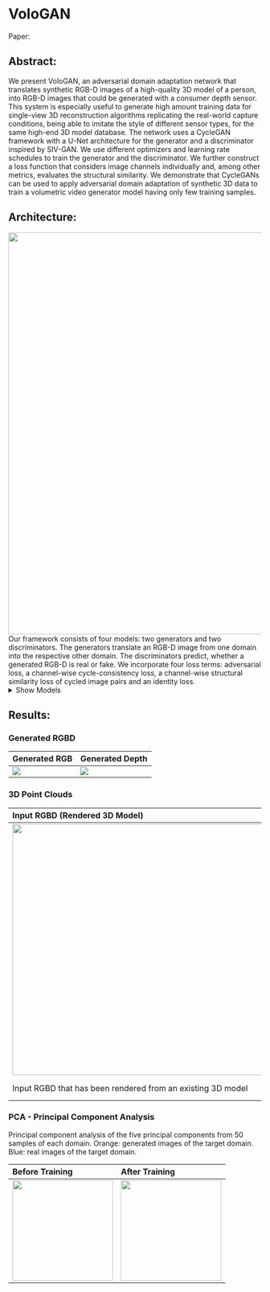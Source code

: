 # VoloGAN

Paper: 

## Abstract: 

We present VoloGAN, an adversarial domain adaptation network that translates synthetic RGB-D
images of a high-quality 3D model of a person, into RGB-D images that could be generated with a
consumer depth sensor. This system is especially useful to generate high amount training data for
single-view 3D reconstruction algorithms replicating the real-world capture conditions, being able to
imitate the style of different sensor types, for the same high-end 3D model database. The network
uses a CycleGAN framework with a U-Net architecture for the generator and a discriminator inspired
by SIV-GAN. We use different optimizers and learning rate schedules to train the generator and the
discriminator. We further construct a loss function that considers image channels individually and,
among other metrics, evaluates the structural similarity. We demonstrate that CycleGANs can be used
to apply adversarial domain adaptation of synthetic 3D data to train a volumetric video generator
model having only few training samples.

## Architecture: 
<img src="https://github.com/sascha-kirch/VoloGAN/blob/master/imgs/vologan.png" width="800" />
Our framework consists of four models: two generators and two discriminators. The generators
translate an RGB-D image from one domain into the respective other domain. The discriminators predict, whether a generated
RGB-D is real or fake. We incorporate four loss terms: adversarial loss, a channel-wise cycle-consistency loss, a channel-wise
structural similarity loss of cycled image pairs and an identity loss.

<details><summary>Show Models</summary>
<p>

|Generator | Discriminator |
|:---------|:--------------|
|![](https://github.com/sascha-kirch/VoloGAN/blob/master/imgs/generator_model.png)  | ![](https://github.com/sascha-kirch/VoloGAN/blob/master/imgs/critic_model.png)|
|Our generator follows an encoder-decoder architecture with multiple connections between encoder and decoder. | The discriminator has three outputs to evaluate weather an input RGB-D image is real or fake: low level evaluation, layout evaluation and content evaluation. We explicitly encourage the disentanglement between layout and content by a two-branch architecture.|

</p>
</details>


## Results:

### Generated RGBD

|Generated RGB | Generated Depth |
|:-------------| ----------------|
|![](https://github.com/sascha-kirch/VoloGAN/blob/master/imgs/multiple_rgb.png) |  ![](https://github.com/sascha-kirch/VoloGAN/blob/master/imgs/multiple_depth.png)|


### 3D Point Clouds

|Input RGBD (Rendered 3D Model) | Generated RGBD (Consumer Depth Sensor) |
|:------------------------------|:---------------------------------------|
|<img src="https://github.com/sascha-kirch/VoloGAN/blob/master/imgs/3d_pointcloud_input.png" width="500" />  |  <img src="https://github.com/sascha-kirch/VoloGAN/blob/master/imgs/3d_pointcloud_generated.png" width="500" /> |
|Input RGBD that has been rendered from an existing 3D model | Generated point cloud that incorporates the typical characteristics of a consumer depth sensor e.g. tail of points at edges.|

### PCA - Principal Component Analysis
Principal component analysis of the five principal components from 50 samples of each domain. Orange: generated
images of the target domain. Blue: real images of the target domain.

|Before Training | After Training |
|:---------------|:---------------|
|<img src="https://github.com/sascha-kirch/VoloGAN/blob/master/imgs/pca_before.PNG" width="200" />  |  <img src="https://github.com/sascha-kirch/VoloGAN/blob/master/imgs/pca_after.PNG" width="200" />
